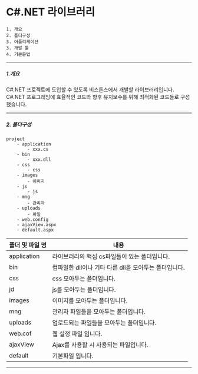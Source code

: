 # C#.NET 라이브러리

	1. 개요
	2. 폴더구성
	3. 어플리케이션
	3. 개발 툴
	4. 기본문법

---

##### 1.개요
C#.NET 프로젝트에 도입할 수 있도록 비스톤스에서 개발할 라이브러리입니다.
C#.NET 프로그래밍에 효율적인 코드와 향후 유지보수를 위해 최적화된 코드들로 구성했습니다.

---------------
##### 2. 폴더구성
	project    
        - application
            - xxx.cs
        - bin
            - xxx.dll
        - css
            - css
        - images
            - 이미지
        - js
            - js
        - mng
            - 관리자
        - uploads
            - 파일
        - web.config
        - ajaxView.aspx
        - default.aspx

| 폴더 및 파일 명 | 내용|
|--------|--------|
| application| 라이브러리의 핵심 cs파일들이 있는 폴더입니다. |
| bin | 컴파일한 dll이나 기타 다른 dll을 모아두는 폴더입니다. |
| css | css 모아두는 폴더입니다. |
| jd | js를 모아두는 폴더입니다. |
| images | 이미지를 모아두는 폴더입니다. |
| mng | 관리자 파일들을 모아두는 폴더입니다. |
| uploads | 업로드되는 파일들을 모아두는 폴더입니다. |
| web.cof | 웹 설정 파일 입니다. |
| ajaxView | Ajax를 사용할 시 사용되는 파일입니다. |
| default | 기본파일 입니다. |

---------------

















